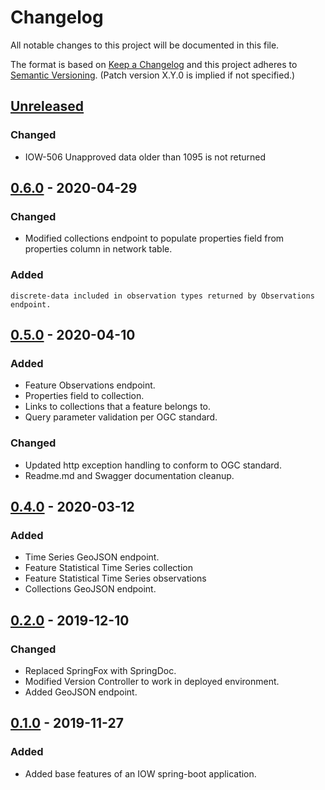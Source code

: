 # Changelog
All notable changes to this project will be documented in this file.

The format is based on [Keep a Changelog](http://keepachangelog.com/en/1.0.0/)
and this project adheres to [Semantic Versioning](http://semver.org/spec/v2.0.0.html). (Patch version X.Y.0 is implied if not specified.)

## [Unreleased](https://github.com/USGS/time-series-services/compare/time-series-services/compare/0.6.0...master)
### Changed
-   IOW-506 Unapproved data older than 1095 is not returned

## [0.6.0](https://github.com/USGS/time-series-services/compare/time-series-services-0.5.0...time-series-services-0.6.0) - 2020-04-29
### Changed
-   Modified collections endpoint to populate properties field from properties column in network table.
### Added
    discrete-data included in observation types returned by Observations endpoint.

## [0.5.0](https://github.com/USGS/time-series-services/compare/time-series-services-0.4.0...time-series-services-0.5.0) - 2020-04-10
### Added
-   Feature Observations endpoint.
-   Properties field to collection.
-   Links to collections that a feature belongs to.
-   Query parameter validation per OGC standard.
### Changed
-   Updated http exception handling to conform to OGC standard.
-   Readme.md and Swagger documentation cleanup.

## [0.4.0](https://github.com/USGS/time-series-services/compare/time-series-services-0.2.0...time-series-services-0.4.0) - 2020-03-12
### Added
-   Time Series GeoJSON endpoint.
-   Feature Statistical Time Series collection
-   Feature Statistical Time Series observations
-   Collections GeoJSON endpoint.

## [0.2.0](https://github.com/usgs/time-series-services/compare/time-series-services-0.1.0...time-series-services-0.2.0) - 2019-12-10
### Changed
-   Replaced SpringFox with SpringDoc.
-   Modified Version Controller to work in deployed environment.
-   Added GeoJSON endpoint.

## [0.1.0](https://github.com/usgs/time-series-services/tree/time-series-services-0.1.0) - 2019-11-27
### Added
-   Added base features of an IOW spring-boot application.
